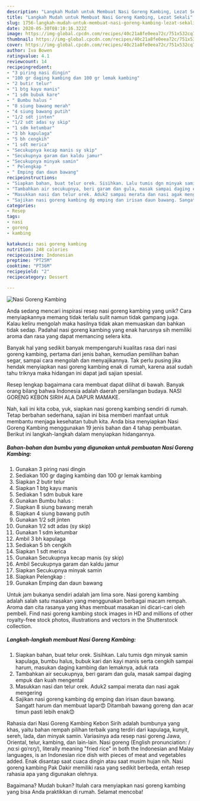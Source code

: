 ```yaml
---
description: "Langkah Mudah untuk Membuat Nasi Goreng Kambing, Lezat Sekali"
title: "Langkah Mudah untuk Membuat Nasi Goreng Kambing, Lezat Sekali"
slug: 1756-langkah-mudah-untuk-membuat-nasi-goreng-kambing-lezat-sekali
date: 2020-05-30T08:10:16.322Z
image: https://img-global.cpcdn.com/recipes/40c21a8fe0eea72c/751x532cq70/nasi-goreng-kambing-foto-resep-utama.jpg
thumbnail: https://img-global.cpcdn.com/recipes/40c21a8fe0eea72c/751x532cq70/nasi-goreng-kambing-foto-resep-utama.jpg
cover: https://img-global.cpcdn.com/recipes/40c21a8fe0eea72c/751x532cq70/nasi-goreng-kambing-foto-resep-utama.jpg
author: Iva Bowen
ratingvalue: 4.1
reviewcount: 14
recipeingredient:
- "3 piring nasi dingin"
- "100 gr daging kambing dan 100 gr lemak kambing"
- "2 butir telur"
- "1 btg kayu manis"
- "1 sdm bubuk kare"
- " Bumbu halus "
- "8 siung bawang merah"
- "4 siung bawang putih"
- "1/2 sdt jinten"
- "1/2 sdt adas sy skip"
- "1 sdm ketumbar"
- "3 bh kapulaga"
- "5 bh cengkih"
- "1 sdt merica"
- "Secukupnya kecap manis sy skip"
- "Secukupnya garam dan kaldu jamur"
- "Secukupnya minyak samin"
- " Pelengkap "
- " Emping dan daun bawang"
recipeinstructions:
- "Siapkan bahan, buat telur orek. Sisihkan. Lalu tumis dgn minyak samin kapulaga, bumbu halus, bubuk kari dan kayi manis serta cengkih sampai harum, masukan daging kambing dan lemaknya, aduk rata"
- "Tambahkan air secukupnya, beri garam dan gula, masak sampai daging empuk dan kuah mengental"
- "Masukkan nasi dan telur orek. Aduk2 sampai merata dan nasi agak mengering"
- "Sajikan nasi goreng kambing dg emping dan irisan daun bawang. Sangatt harum dan membuat lapar😍 Ditambah bawang goreng dan acar timun pasti lebih enak😊"
categories:
- Resep
tags:
- nasi
- goreng
- kambing

katakunci: nasi goreng kambing 
nutrition: 248 calories
recipecuisine: Indonesian
preptime: "PT25M"
cooktime: "PT36M"
recipeyield: "2"
recipecategory: Dessert

---
```



![Nasi Goreng Kambing](https://img-global.cpcdn.com/recipes/40c21a8fe0eea72c/751x532cq70/nasi-goreng-kambing-foto-resep-utama.jpg)

Anda sedang mencari inspirasi resep nasi goreng kambing yang unik? Cara menyiapkannya memang tidak terlalu sulit namun tidak gampang juga. Kalau keliru mengolah maka hasilnya tidak akan memuaskan dan bahkan tidak sedap. Padahal nasi goreng kambing yang enak harusnya sih memiliki aroma dan rasa yang dapat memancing selera kita.

Banyak hal yang sedikit banyak mempengaruhi kualitas rasa dari nasi goreng kambing, pertama dari jenis bahan, kemudian pemilihan bahan segar, sampai cara mengolah dan menyajikannya. Tak perlu pusing jika hendak menyiapkan nasi goreng kambing enak di rumah, karena asal sudah tahu triknya maka hidangan ini dapat jadi sajian spesial.

Resep lengkap bagaimana cara membuat dapat dilihat di bawah. Banyak orang bilang bahwa Indonesia adalah daerah persilangan budaya. NASI GORENG KEBON SIRIH ALA DAPUR MAMAKE.


Nah, kali ini kita coba, yuk, siapkan nasi goreng kambing sendiri di rumah. Tetap berbahan sederhana, sajian ini bisa memberi manfaat untuk membantu menjaga kesehatan tubuh kita. Anda bisa menyiapkan Nasi Goreng Kambing menggunakan 19 jenis bahan dan 4 tahap pembuatan. Berikut ini langkah-langkah dalam menyiapkan hidangannya.

<!--inarticleads1-->

##### Bahan-bahan dan bumbu yang digunakan untuk pembuatan Nasi Goreng Kambing:

1. Gunakan 3 piring nasi dingin
1. Sediakan 100 gr daging kambing dan 100 gr lemak kambing
1. Siapkan 2 butir telur
1. Siapkan 1 btg kayu manis
1. Sediakan 1 sdm bubuk kare
1. Gunakan  Bumbu halus :
1. Siapkan 8 siung bawang merah
1. Siapkan 4 siung bawang putih
1. Gunakan 1/2 sdt jinten
1. Gunakan 1/2 sdt adas (sy skip)
1. Gunakan 1 sdm ketumbar
1. Ambil 3 bh kapulaga
1. Sediakan 5 bh cengkih
1. Siapkan 1 sdt merica
1. Gunakan Secukupnya kecap manis (sy skip)
1. Ambil Secukupnya garam dan kaldu jamur
1. Siapkan Secukupnya minyak samin
1. Siapkan  Pelengkap :
1. Gunakan  Emping dan daun bawang


Untuk jam bukanya sendiri adalah jam lima sore. Nasi goreng kambing adalah salah satu masakan yang menggunakan berbagai macam rempah. Aroma dan cita rasanya yang khas membuat masakan ini dicari-cari oleh pembeli. Find nasi goreng kambing stock images in HD and millions of other royalty-free stock photos, illustrations and vectors in the Shutterstock collection. 

<!--inarticleads2-->

##### Langkah-langkah membuat Nasi Goreng Kambing:

1. Siapkan bahan, buat telur orek. Sisihkan. Lalu tumis dgn minyak samin kapulaga, bumbu halus, bubuk kari dan kayi manis serta cengkih sampai harum, masukan daging kambing dan lemaknya, aduk rata
1. Tambahkan air secukupnya, beri garam dan gula, masak sampai daging empuk dan kuah mengental
1. Masukkan nasi dan telur orek. Aduk2 sampai merata dan nasi agak mengering
1. Sajikan nasi goreng kambing dg emping dan irisan daun bawang. Sangatt harum dan membuat lapar😍 Ditambah bawang goreng dan acar timun pasti lebih enak😊


Rahasia dari Nasi Goreng Kambing Kebon Sirih adalah bumbunya yang khas, yaitu bahan rempah pilihan terbaik yang terdiri dari kapulaga, kunyit, sereh, lada, dan minyak samin. Variasinya ada resep nasi goreng Jawa, Oriental, telur, kambing, dan lain-lain. Nasi goreng (English pronunciation: /ˌnɑːsi ɡɒˈrɛŋ/), literally meaning &#34;fried rice&#34; in both the Indonesian and Malay languages, is an Indonesian rice dish with pieces of meat and vegetables added. Enak disantap saat cuaca dingin atau saat musim hujan nih. Nasi goreng kambing Pak Dakir memiliki rasa yang sedikit berbeda, entah resep rahasia apa yang digunakan olehnya. 

Bagaimana? Mudah bukan? Itulah cara menyiapkan nasi goreng kambing yang bisa Anda praktikkan di rumah. Selamat mencoba!
